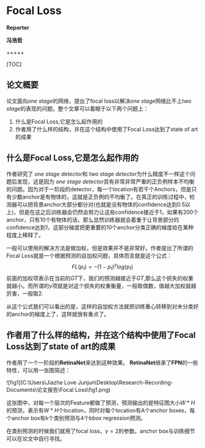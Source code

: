 # Focal Loss

**Reporter**

**冯浩哲**

+++++

[TOC]

## 论文概要

论文面向*one stage*的网络，提出了focal loss以解决*one stage*网络比不上*two stage*的表现的问题。整个文章可以着眼于以下两个问题上：

1. 什么是Focal Loss,它是怎么起作用的
2. 作者用了什么样的结构，并在这个结构中使用了Focal Loss达到了state of art的成果

## 什么是Focal Loss,它是怎么起作用的

作者研究了 *one stage detector*和 *two stage detector*为什么精度不一样这个问题后发现，这是因为 *one stage detector*具有非常非常严重的正负例样本不均衡的问题。因为对于一阶段的detector，每一个location有若干个Anchors，但是只有少数anchor是有物体的，这就是正负例的不均衡了。在真正的训练过程中，检测器可以把背景anchor大部分都分对(也就是没有物体的confidence达到0.5以上)，但是在这之后训练器会仍然会努力让这些confidence接近于1，如果有200个anchor，只有10个有物体的话，那么显然训练器就会着重于让背景部分的confidence达到1，这部分梯度把更重要的10个anchor分类正确的梯度给在某种程度上稀释了。

一般可以使用的解决方法是做加权，但是效果并不是非常好。作者提出了所谓的Focal Loss就是一个根据预测的自加权问题，具体而言就是这个公式：
$$
FL(p_t)=-(1-p_t)^{\gamma}log(p_t)
$$
前面的加权项表示在当前的$GT$下，我们的预测越接近于$GT$,那么这个损失的权重就越小。而所谓的$\gamma$项就是对这个损失的权重衡量，一般取偶数，值越大加权就越厉害，一般取2.

从这个公式我们可以看出的是，这样的自加权方法就把训练重心转移到对未分类好的anchor的梯度上了，这样就很有重点了。

## 作者用了什么样的结构，并在这个结构中使用了Focal Loss达到了state of art的成果

作者用了一个一阶段的**RetinaNet**来达到这种效果。 **RetinaNet**继承了**FPN**的一些特性，可以用一张图简述：

![fig1](C:\Users\Jiazhe Love Junjun\Desktop\Research-Recording-Documents\论文报告\Focal Loss\fig1.png)

这张图中，对每一个层次的Feature都做了预测，预测输出的是特征图大小$W*H$的预测，表示有$W*H$个location，同时对每个location有A个anchor boxes，每个anchor box有k个类别预测与4个bbox regression预测。

在类别预测的时候我们就用了focal loss，$\gamma=2$的参数。anchor box与训练细节可以在论文中自行寻找。